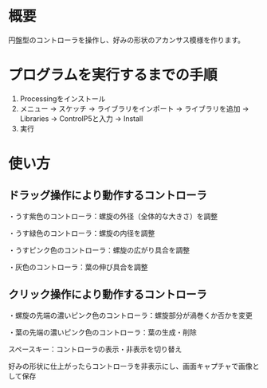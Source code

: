 # 概要
円盤型のコントローラを操作し、好みの形状のアカンサス模様を作ります。

# プログラムを実行するまでの手順
1. Processingをインストール
2. メニュー → スケッチ → ライブラリをインポート → ライブラリを追加 → Libraries → ControlP5と入力 → Install
3. 実行

# 使い方
## ドラッグ操作により動作するコントローラ
・うす紫色のコントローラ：螺旋の外径（全体的な大きさ）を調整

・うす緑色のコントローラ：螺旋の内径を調整

・うすピンク色のコントローラ：螺旋の広がり具合を調整

・灰色のコントローラ：葉の伸び具合を調整
## クリック操作により動作するコントローラ
・螺旋の先端の濃いピンク色のコントローラ：螺旋部分が渦巻くか否かを変更

・葉の先端の濃いピンク色のコントローラ：葉の生成・削除

スペースキー：コントローラの表示・非表示を切り替え

好みの形状に仕上がったらコントローラを非表示にし、画面キャプチャで画像として保存
